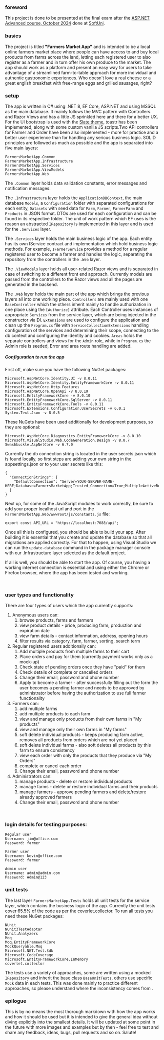 ### foreword
This project is done to be presented at the final exam after the [ASP.NET Advanced course, October 2024](https://softuni.bg/trainings/4708/asp-net-advanced-october-2024) done at [SoftUni](https://softuni.bg/). 
<br>

### basics
The project is titled **"Farmers Market App"** and is intended to be a local online farmers market place where people can have access to and buy local products from farms across the land, letting each registered user to also register as a farmer and in turn offer his own produce to the market. The app should work as a platform and present an easy way for users to take advantage of a streamlined farm-to-table approach for more individual and authentic gastronomic experiences. Who doesn't love a real cheese or a great english breakfast with free-range eggs and grilled sausages, right?
<br>

### setup

The app is written in C# using .NET 8, EF Core, ASP.NET and using MSSQL as the main database. It mainly follows the MVC pattern with Controllers and Razor Views and has a little JS sprinkled here and there for a better UX. For the UI bootstrap is used with the [Slate theme](https://bootswatch.com/slate/), toastr has been implemented, along with some custom vanilla JS scripts.Two API controllers for Farmer and Order have been also implemented - more for practice and a better user experience than for handling any serious business logic. SOLID principles are followed as much as possible and the app is separated into five main layers:

```
FarmersMarketApp.Common
FarmersMarketApp.Infrastructure
FarmersMarketApp.Services
FarmersMarketApp.ViewModels
FarmersMarketApp.Web
```

The `.Common` layer holds data validation constants, error messages and notification messages.

The `.Infrastructure` layer holds the `ApplicationDBContext`, the main database `Models`, a `Configuration` folder with separated configurations for each entity, `Datasets` with seed data for `Farm`, `Farmer`, `FarmerFarm` and `Products` in JSON format. DTOs are used for each configuration and can be found in its respective folder. The unit of work pattern which EF uses is the reason an abstracted `IRepository` is implemented in this layer and is used for the `.Services` layer.

The `.Services` layer holds the main business logic of the app. Each entity has its own IService contract and implementation which hold business logic methods. For example, `IFarmerService` provides a method for a regular registered user to become a farmer and handles the logic, separating the repository from the controllers in the `.Web` layer.

The `.ViewModels` layer holds all user-related Razor views and is separated in case of switching to a different front end approach. Currently models are passed from the controllers to the Razor views and all the pages are generated in the backend.

The `.Web` layer holds the main part of the app which brings the previous layers all into one working piece. `Controllers` are mainly used with one `BaseController` which the others inherit mainly to handle authorization in one place using the `[Authorize]` attribute. Each Controller uses instances of appropriate `Services` from the service layer, which are being injected in the constructor via DI. `Extensions` are used to configure the application and clean up the `Program.cs` file with `ServiceCollectionExtensions` handling  configuration of the services and determining their scope, connecting to the db context and configuring the identity and cookies. `Areas` holds the separate controllers and views for the `Admin` role, while in `Program.cs` the Admin role is seeded, Error and area route handling are added. 

##### Configuration to run the app

First off, make sure you have the following NuGet packages:

```
Microsoft.AspNetCore.Identity.UI -v 8.0.11
Microsoft.AspNetCore.Identity.EntityFrameworkCore -v 8.0.11
Microsoft.AspNetCore.Http.Features
Microsoft.AspNetCore.OpenApi -v 8.0.10
Microsoft.EntityFrameworkCore -v 8.0.10
Microsoft.EntityFrameworkCore.SqlServer -v 8.0.11
Microsoft.EntityFrameworkCore.Tools -v 8.0.11
Microsoft.Extensions.Configuration.UserSecrets -v 6.0.1
System.Text.Json -v 8.0.5
```

These NuGets have been used additionally for development purposes, so they are optional: 
```
Microsoft.AspNetCore.Diagnostics.EntityFrameworkCore -v 8.0.10
Microsoft.VisualStudio.Web.CodeGeneration.Design -v 8.0.7
Swashbuckle.AspNetCore -v 6.7.0
```

Currently the db connection string is located in the user secrets.json which is found locally, so first steps are adding your own string in the appsettings.json or to your user secrets like this:

```
{
  "ConnectionStrings": {
    "DefaultConnection": "Server=YOUR-SERVER-NAME-HERE;Database=FarmersMarketApp;Trusted_Connection=True;MultipleActiveResultSets=true;TrustServerCertificate=true;"
  }
}
```

Next up, for some of the JavaScript modules to work correctly, be sure to add your proper localhost url and port in the `FarmersMarketApp.Web/wwwroot/js/constants.js` file:

```
export const API_URL = "https://localhost:7088/api";
```
Once all this is configured, you should be able to build your app. After building it is essential that you create and update the database so that all migrations are applied correctly.
For that to happen, using Visual Studio we can run the `update-database` command in the package manager console with our .Infrastructure layer selected as the default project.

If all is well, you should be able to start the app. Of course, you having a working internet connection is essential and using either the Chrome or Firefox browser, where the app has been tested and working.

<br>

### user types and functionality

There are four types of users which the app currently supports:

1. Anonymous users can:
    1. browse products, farms and farmers
    2. view product details - price, producing farm, production and expiration date
    3. view farm details - contact information, address, opening hours
    4. filter results via category, farm, farmer, sorting, search term
2. Regular registered users additionally can:
    1. Add multiple products from multiple farms to their cart
    2. Place orders and pay for them (currently payment works only as a mock-up)
    3. Check state of pending orders once they have "paid" for them
    4. Check details of complete or cancelled orders
    5. Change their email, password and phone number
    6. Apply to become a farmer - after successfully filling out the form the user becomes a pending farmer and needs to be approved by administrator before having the authorization to use full farmer functionality
3. Farmers can:
    1. add multiple farms
    2. add multiple products to each farm
    3. view and manage only products from their own farms in "My products"
    4. view and manage only their own farms in "My farms"
    3. soft delete individual products - keeps producing farm active, removes all products from orders which are not yet placed
    4. soft delete individual farms - also soft deletes all products by this farm to ensure consistency
    5. view each order with only the products that they produce via "My Orders"
    6. complete or cancel each order
    7. Change their email, password and phone number
4. Administrators can:
    1. manage products - delete or restore individual products
    2. manage farms - delete or restore individual farms and their products
    3. manage farmers - approve pending farmers and delete/restore already approved farmers
    4. Change their email, password and phone number
<br>

### login details for testing purposes:
```
Regular user
Username: jim@office.com
Password: farmer

Farmer user
Username: kevin@office.com
Password: farmer

Admin user
Username: admin@admin.com
Password: Admin@123
```

### unit tests

The last layer `FarmersMarketApp.Tests` holds all unit tests for the service layer, which contains the business logic of the app. Currently the unit tests cover 65.5% of the code as per the coverlet.collector. To run all tests you need these NuGet packages:
```
NUnit
NUnit3TestAdaptar
NUnit.Analyzers
Moq
Moq.EntityFrameworkCore
MockQueryable.Moq
Microsoft.NET.Test.Sdk
Microsoft.CodeCoverage
Microsoft.EntityFrameworkCore.InMemory
coverlet.collector
```
The tests use a variety of approaches, some are written using a mocked `IRepository` and inherit the base class `BaseUnitTests`, others use specific `Mock` data in each tests. This was done mainly to practice different approaches, so please understand where the inconsistency comes from  .

### epilogue
This is by no means the most thorough markdown with how the app works and how it should be used but it is intended to give the general idea without diving explicitly into the smallest details. It will be updated at some point in the future with more images and examples but by then - feel free to test and share any feedback, ideas, bugs, pull requests and so on. Salute!
